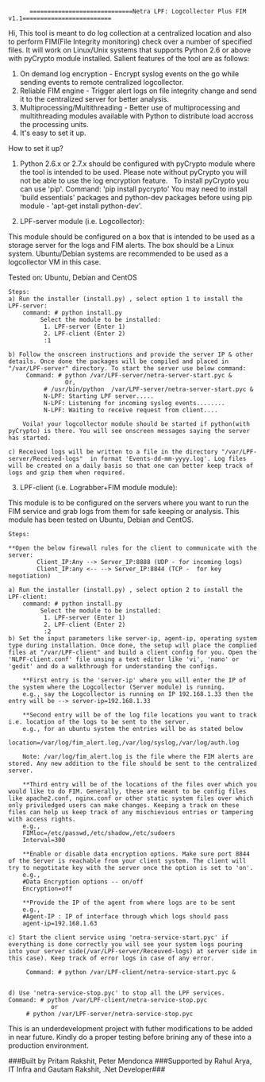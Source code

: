           =============================Netra LPF: Logcollector Plus FIM v1.1=========================

Hi, This tool is meant to do log collection at a centralized location and also to perform FIM(File Integrity monitoring) check over a number of specified files. It will work on Linux/Unix systems that supports Python 2.6 or above with pyCrypto module installed. Salient features of the tool are as follows:

1) On demand log encryption - Encrypt syslog events on the go while sending events to remote centralized logcollector.
2) Reliable FIM engine - Trigger alert logs on file integrity change and send it to the centralized server for better analysis.
3) Multiprocessing/Multithreading - Better use of multiprocessing and multithreading modules available with Python to distribute load accross the processing units.
4) It's easy to set it up.

How to set it up?

1) Python 2.6.x or 2.7.x should be configured with pyCrypto module where the tool is intended to be used. Please note without pyCrypto you will not be able to use the log encryption feature.
   To install pyCrypto you can use 'pip'. Command: 'pip install pycrypto'
   You may need to install 'build essentials' packages and python-dev packages before using pip module - 'apt-get install python-dev'.
   
2) LPF-server module (i.e. Logcollector):

This module should be configured on a box that is intended to be used as a storage server for the logs and FIM alerts. The box should be a Linux system. Ubuntu/Debian systems are recommended to be used as a logcollector VM in this case. 

Tested on: Ubuntu, Debian and CentOS
	
	Steps:
	a) Run the installer (install.py) , select option 1 to install the LPF-server:
		command: # python install.py
			 Select the module to be installed:
 			  1. LPF-server (Enter 1)
 			  2. LPF-client (Enter 2)
 			  :1		

	b) Follow the onscreen instructions and provide the server IP & other details. Once done the packages will be compiled and placed in "/var/LPF-server" directory. To start the server use below command: 
		 Command: # python /var/LPF-server/netra-server-start.pyc &
					Or,
			  # /usr/bin/python  /var/LPF-server/netra-server-start.pyc &
			  N-LPF: Starting LPF server.....
			  N-LPF: Listening for incoming syslog events........
			  N-LPF: Waiting to receive request from client....

		Voila! your logcollector module should be started if python(with pyCrypto) is there. You will see onscreen messages saying the server has started.

	c) Received logs will be written to a file in the directory "/var/LPF-server/Received-logs"  in format 'Events-dd-mm-yyyy.log'. Log files will be created on a daily basis so that one can better keep track of logs and gzip them when required.
	
3) LPF-client (i.e. Lograbber+FIM module module):
	
This module is to be configured on the servers where you want to run the FIM service and grab logs from them for safe keeping or analysis. This module has been tested on Ubuntu, Debian and CentOS.

	Steps:
	
	**Open the below firewall rules for the client to communicate with the server:
			Client_IP:Any --> Server_IP:8888 (UDP - for incoming logs)
			Client_IP:any <-- --> Server_IP:8844 (TCP -  for key negotiation)
			
	a) Run the installer (install.py) , select option 2 to install the LPF-client:
		command: # python install.py
			 Select the module to be installed:
 			  1. LPF-server (Enter 1)
 			  2. LPF-client (Enter 2)
 			  :2
	b) Set the input parameters like server-ip, agent-ip, operating system type during installation. Once done, the setup will place the complied files at "/var/LPF-client" and build a client config for you. Open the 'NLPF-client.conf' file unsing a text editor like 'vi', 'nano' or 'gedit' and do a walkthrough for understanding the configs.
	
		**First entry is the 'server-ip' where you will enter the IP of the system where the Logcollector (Server module) is running.
		e.g., say the Logcollector is running on IP 192.168.1.33 then the entry will be --> server-ip=192.168.1.33

		**Second entry will be of the log file locations you want to track i.e. location of the logs to be sent to the server.
		e.g., for an ubuntu system the entries will be as stated below
			  location=/var/log/fim_alert.log,/var/log/syslog,/var/log/auth.log

		Note: /var/log/fim_alert.log is the file where the FIM alerts are stored. Any new addition to the file should be sent to the centralized server.
		
		**Third entry will be of the locations of the files over which you would like to do FIM. Generally, these are meant to be config files like apache2.conf, nginx.conf or other static system files over which only priviledged users can make changes. Keeping a track on these files can help us keep track of any mischievious entries or tampering with access rights.
		e.g.,
		FIMloc=/etc/passwd,/etc/shadow,/etc/sudoers
		Interval=300

		**Enable or disable data encryption options. Make sure port 8844 of the Server is reachable from your client system. The client will try to negotitate key with the server once the option is set to 'on'.
		e.g.,
		#Data Encryption options -- on/off
		Encryption=off

		**Provide the IP of the agent from where logs are to be sent
		e.g.,
		#Agent-IP : IP of interface through which logs should pass
		agent-ip=192.168.1.63
		
	c) Start the client service using 'netra-service-start.pyc' if everything is done correctly you will see your system logs pouring into your server side(/var/LPF-server/Receuved-logs) at server side in this case). Keep track of error logs in case of any error.
	
		 Command: # python /var/LPF-client/netra-service-start.pyc &


	d) Use 'netra-service-stop.pyc' to stop all the LPF services.
	Command: # python /var/LPF-client/netra-service-stop.pyc 
				or
		 # python /var/LPF-server/netra-service-stop.pyc
	
This is an underdevelopment project with futher modifications to be added in near future. Kindly do a proper testing before brining any of these into a production environment. 

###Built by Pritam Rakshit, Peter Mendonca
###Supported by Rahul Arya, IT Infra and Gautam Rakshit, .Net Developer###

